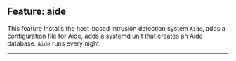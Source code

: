 ## Feature: aide

<website-feature> This feature installs the host-based intrusion detection system `Aide`, adds a configuration file for Aide, adds a systemd unit that creates an Aide database. `Aide` runs every night. </website-feature>

---
